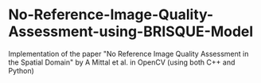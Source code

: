 # No-Reference-Image-Quality-Assessment-using-BRISQUE-Model
Implementation of the paper "No Reference Image Quality Assessment in the Spatial Domain" by A Mittal et al. in OpenCV (using both C++ and Python)
